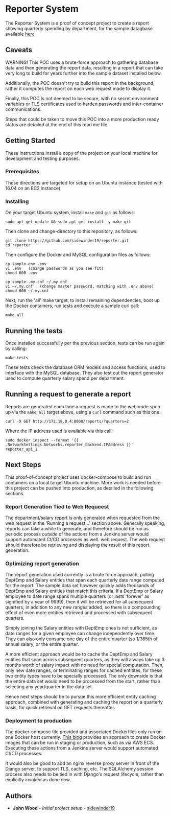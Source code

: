 # Reporter System

The Reporter System is a proof of concept project to create a report showing quarterly spending by department, for the sample datagbase available [here](https://github.com/datacharmer/test_db)

## Caveats

WARNING! This POC uses a brute-force approach to gathering database data and then generating the report data, resulting in a report that can take very long to build for years further into the sample dataset installed below. 

Additionally, the POC doesn't try to build this report in the background, rather it computes the report on each web request made to display it. 

Finally, this POC is not deemed to be secure, with no secret environment variables or TLS certificates used to harden passwords and inter-container communications.

Steps that could be taken to move this POC into a more production ready status are detailed at the end of this read me file. 

## Getting Started

These instructions install a copy of the project on your local machine for development and testing purposes.

### Prerequisites

These directions are targeted for setup on an Ubuntu instance (tested with 16.04 on an EC2 instance). 

### Installing

On your target Ubuntu system, install `make` and `git` as follows:

```
sudo apt-get update && sudo apt-get install -y make git 
```

Then clone and change-directory to this repository, as follows:

```
git clone https://github.com/sidewinder19/reporter.git
cd reporter
```

Then configure the Docker and MySQL configuration files as follows:

```
cp sample-env .env
vi .env   (change passwords as you see fit)
chmod 600 .env

cp sample-.my.cnf ~/.my.cnf
vi ~/.my.cnf   (change master password, matching with .env above)
chmod 600 ~/.my.cnf
```

Next, run the 'all' make target, to install remaining dependencies, boot up the Docker containers, run tests and execute a sample curl call:

```
make all
```

## Running the tests

Once installed successfully per the previous section, tests can be run again by calling:

```
make tests
```

These tests check the database ORM models and access functions, used to interface with the MySQL database. They also test out the report generator used to compute quarterly salary spend per department.

## Running a request to generate a report

Reports are generated each time a request is made to the web node spun up via the `make all` target above, using a `curl` command such as this one:

```
curl -X GET http://172.18.0.4:8000/reports/?quarters=2
```

Where the IP address used is available via this call:

```
sudo docker inspect --format '{{ .NetworkSettings.Networks.reporter_backend.IPAddress }}' reporter_api_1
```

## Next Steps

This proof-of-concept project uses docker-compose to build and run containers on a local target Ubuntu machine. More work is needed before this project can be pushed into production, as detailed in the following sections.

### Report Generation Tied to Web Requeest

The department/salary report is only generated when requested from the web request in the 'Running a request...' section above. Generally speaking, reports can take a while to generate, and therefore should be run as periodic process *outside* of the actions from a Jenkins server would support automated CI/CD processes as well.
 web request. The web request should therefore be retrieving and displaying the *result* of this report generation.

### Optimizing report generation

The report generation used currently is a brute force approach, pulling DeptEmp and Salary entities that span each quarterly date range computed for the report. The sample data set however quickly adds thousands of DeptEmp and Salary entities that match this criteria. If a DeptEmp or Salary employee to date range spans multiple quarters (or lasts 'forever' as signified by a year of 9999), then it will be retrieved for all subsequent quarters, in addition to any new ranges added, so there is a compounding effect of even more entities retrieved and processed with subsequent quarters. 

Simply joining the Salary entities with DeptEmp ones is not sufficient, as date ranges for a given employee can change independently over time. They can also only consume one day of the entire quarter (so 1/365th of annual salary, or the entire quarter.

A more efficient approach would be to cache the DeptEmp and Salary entities that span across subsequent quarters, as they will always take up 3 months worth of salary impact with no need for special computation. Then, only new date ranges, or terminating ranges for cached entitites, for these two entity types have to be specially processed. The only downside is that the entire data set would need to be processed from the start, rather than selecting any year/quarter in the data set.

Hence next steps should be to pursue this more efficient entity caching approach, combined with generating and caching the report on a quarterly basis, for quick retrieval on GET requests thereafter. 

### Deployment to production

The docker-compose file provided and associated Dockerfiles only run on one Docker host currently. [This blog](https://medium.com/@basi/docker-compose-from-development-to-production-88000124a57c) provides an approach to create Docker images that can be run in staging or production, such as via AWS ECS. Executing these actions from a Jenkins server would support automated CI/CD processes. 

It would also be good to add an nginx reverse proxy server in front of the Django server, to support TLS, caching, etc. The SQLAlchemy session process also needs to be tied in with Django's request lifecycle, rather than explicitly invoked as done now.

## Authors

* **John Wood** - *Initial project setup* - [sidewinder19](https://github.com/sidewinder19)

